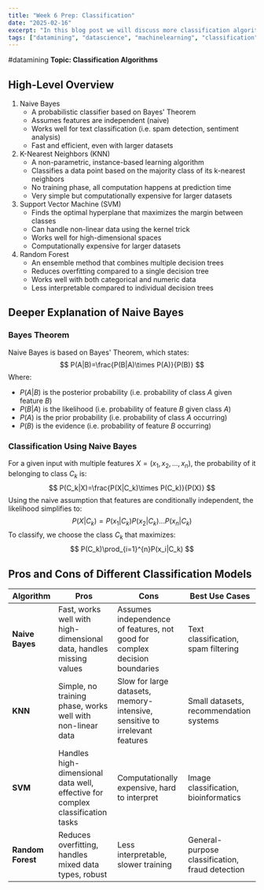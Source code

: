 ```yaml
---
title: "Week 6 Prep: Classification"
date: "2025-02-16"
excerpt: "In this blog post we will discuss more classification algorithms."
tags: ["datamining", "datascience", "machinelearning", "classification", "algorithms"]
---
```

#datamining
 **Topic: Classification Algorithms**
## High-Level Overview
1. Naive Bayes
	- A probabilistic classifier based on Bayes' Theorem
	- Assumes features are independent (naive)
	- Works well for text classification (i.e. spam detection, sentiment analysis)
	- Fast and efficient, even with larger datasets
2. K-Nearest Neighbors (KNN)
	- A non-parametric, instance-based learning algorithm
	- Classifies a data point based on the majority class of its k-nearest neighbors
	- No training phase, all computation happens at prediction time
	- Very simple but computationally expensive for larger datasets
3. Support Vector Machine (SVM)
	- Finds the optimal hyperplane that maximizes the margin between classes
	- Can handle non-linear data using the kernel trick
	- Works well for high-dimensional spaces
	- Computationally expensive for larger datasets
4. Random Forest
	- An ensemble method that combines multiple decision trees
	- Reduces overfitting compared to a single decision tree
	- Works well with both categorical and numeric data
	- Less interpretable compared to individual decision trees
## Deeper Explanation of Naive Bayes
### Bayes Theorem
Naive Bayes is based on Bayes' Theorem, which states:
$$
P(A|B)=\frac{P(B|A)\times P(A)}{P(B)}
$$
Where:
- $P(A|B)$ is the posterior probability (i.e. probability of class $A$ given feature $B$)
- $P(B|A)$ is the likelihood (i.e. probability of feature $B$ given class $A$)
- $P(A)$ is the prior probability (i.e. probability of class $A$ occurring)
- $P(B)$ is the evidence (i.e. probability of feature $B$ occurring)
### Classification Using Naive Bayes
For a given input with multiple features $X=(x_1,x_2,...,x_n)$, the probability of it belonging to class $C_k$ is:
$$
P(C_k|X)=\frac{P(X|C_k)\times P(C_k)}{P(X)}
$$
Using the naive assumption that features are conditionally independent, the likelihood simplifies to:
$$
P(X|C_k)=P(x_1|C_k)P(x_2|C_k)...P(x_n|C_k)
$$
To classify, we choose the class $C_k$ that maximizes:
$$
P(C_k)\prod_{i=1}^{n}P(x_i|C_k)
$$
## Pros and Cons of Different Classification Models
| Algorithm | Pros | Cons | Best Use Cases |
|-----------|------|------|---------------|
| **Naive Bayes** | Fast, works well with high-dimensional data, handles missing values | Assumes independence of features, not good for complex decision boundaries | Text classification, spam filtering |
| **KNN** | Simple, no training phase, works well with non-linear data | Slow for large datasets, memory-intensive, sensitive to irrelevant features | Small datasets, recommendation systems |
| **SVM** | Handles high-dimensional data well, effective for complex classification tasks | Computationally expensive, hard to interpret | Image classification, bioinformatics |
| **Random Forest** | Reduces overfitting, handles mixed data types, robust | Less interpretable, slower training | General-purpose classification, fraud detection |